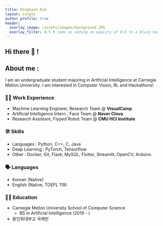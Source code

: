 ```yaml
---
title: Dongkyun Kim
layout: single
author_profile: true
header:
  overlay_image: /assets/images/background.JPG
  overlay_filter: 0.5 # same as adding an opacity of 0.5 to a black background
---
```


## Hi there 👋 !

## About me :
I am an undergraduate student majoring in Artificial Intelligence at Carnegie Mellon University.
I am interested in Computer Vision, RL and Hackathons!

### :technologist: Work Experience

- Machine Learning Engineer, Research Team @ **VisualCamp** 
- Artificial Intelligence Intern , Face Team @ **Naver Clova**
- Research Assistant, Flyped Robot Team @ **CMU HCI Institute**

### :hammer_and_wrench: Skills
- Languages : Python, C++, C, Java
- Deep Learning : PyTorch, Tensorflow
- Other : Docker, Git, Flask, MySQL, Flutter, Streamlit, OpenCV, Arduino
  
### :speaking_head: Languages
- Korean (Native)
- English (Native, TOEFL 119)

### :student: Education
- Carnegie Mellon University School of Computer Science
  - BS in Artificial Intelligence (2019 - ) 
- 용인외대부고 국제반